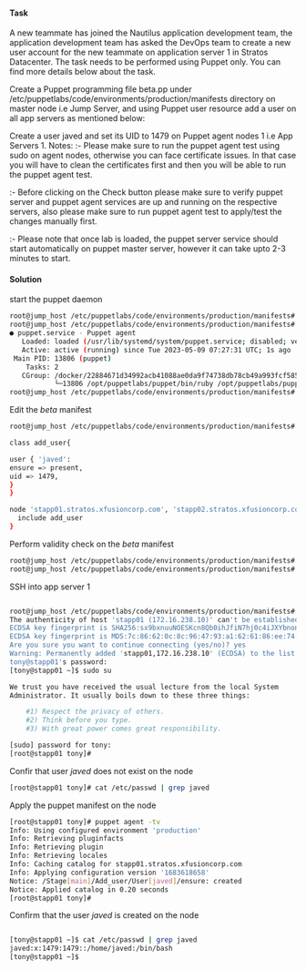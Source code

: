 #### Task

A new teammate has joined the Nautilus application development team, the application development team has asked the DevOps team to create a new user account for the new teammate on application server 1 in Stratos Datacenter. The task needs to be performed using Puppet only. You can find more details below about the task.



Create a Puppet programming file beta.pp under /etc/puppetlabs/code/environments/production/manifests directory on master node i.e Jump Server, and using Puppet user resource add a user on all app servers as mentioned below:

Create a user javed and set its UID to 1479 on Puppet agent nodes 1 i.e App Servers 1.
Notes: :- Please make sure to run the puppet agent test using sudo on agent nodes, otherwise you can face certificate issues. In that case you will have to clean the certificates first and then you will be able to run the puppet agent test.

:- Before clicking on the Check button please make sure to verify puppet server and puppet agent services are up and running on the respective servers, also please make sure to run puppet agent test to apply/test the changes manually first.

:- Please note that once lab is loaded, the puppet server service should start automatically on puppet master server, however it can take upto 2-3 minutes to start.

#### Solution

start the puppet daemon

```bash
root@jump_host /etc/puppetlabs/code/environments/production/manifests# sudo systemctl start puppet
root@jump_host /etc/puppetlabs/code/environments/production/manifests# sudo systemctl status puppet
● puppet.service - Puppet agent
   Loaded: loaded (/usr/lib/systemd/system/puppet.service; disabled; vendor preset: disabled)
   Active: active (running) since Tue 2023-05-09 07:27:31 UTC; 1s ago
 Main PID: 13806 (puppet)
    Tasks: 2
   CGroup: /docker/22884671d34992acb41088ae0da9f74738db78cb49a993fcf5859f429bd8e0a9/system.slice/puppet.service
           └─13806 /opt/puppetlabs/puppet/bin/ruby /opt/puppetlabs/puppet/bin/puppet agent --no-daemonize
root@jump_host /etc/puppetlabs/code/environments/production/manifests# 
```

Edit the *beta* manifest

```bash
root@jump_host /etc/puppetlabs/code/environments/production/manifests# vi beta.pp 

class add_user{

user { 'javed':
ensure => present,
uid => 1479,
}
}

node 'stapp01.stratos.xfusioncorp.com', 'stapp02.stratos.xfusioncorp.com', 'stapp03.stratos.xfusioncorp.com' {
  include add_user
}

```

Perform validity check on the *beta* manifest

```bash
root@jump_host /etc/puppetlabs/code/environments/production/manifests# puppet parser validate beta.pp 
root@jump_host /etc/puppetlabs/code/environments/production/manifests# 
```

SSH into app server 1

```bash

root@jump_host /etc/puppetlabs/code/environments/production/manifests# ssh tony@stapp01
The authenticity of host 'stapp01 (172.16.238.10)' can't be established.
ECDSA key fingerprint is SHA256:sx9bxnuuNOESKcn8Qb0ihJfiN7hj0c4iJXYbnonL2l4.
ECDSA key fingerprint is MD5:7c:86:62:0c:8c:96:47:93:a1:62:61:86:ee:74:96:a5.
Are you sure you want to continue connecting (yes/no)? yes
Warning: Permanently added 'stapp01,172.16.238.10' (ECDSA) to the list of known hosts.
tony@stapp01's password: 
[tony@stapp01 ~]$ sudo su

We trust you have received the usual lecture from the local System
Administrator. It usually boils down to these three things:

    #1) Respect the privacy of others.
    #2) Think before you type.
    #3) With great power comes great responsibility.

[sudo] password for tony: 
[root@stapp01 tony]# 
```

Confir that user *javed* does not exist on the node

```bash
[root@stapp01 tony]# cat /etc/passwd | grep javed
```

Apply the puppet manifest on the node

```bash
[root@stapp01 tony]# puppet agent -tv
Info: Using configured environment 'production'
Info: Retrieving pluginfacts
Info: Retrieving plugin
Info: Retrieving locales
Info: Caching catalog for stapp01.stratos.xfusioncorp.com
Info: Applying configuration version '1683618658'
Notice: /Stage[main]/Add_user/User[javed]/ensure: created
Notice: Applied catalog in 0.20 seconds
[root@stapp01 tony]# 
```

Confirm that the user *javed* is created on the node

```bash

[tony@stapp01 ~]$ cat /etc/passwd | grep javed
javed:x:1479:1479::/home/javed:/bin/bash
[tony@stapp01 ~]$ 
```